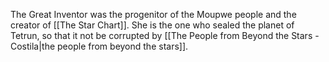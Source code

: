 The Great Inventor was the progenitor of the Moupwe people and the creator of [[The Star Chart]]. She is the one who sealed the planet of Tetrun, so that it not be corrupted by [[The People from Beyond the Stars - Costila|the people from beyond the stars]]. 
